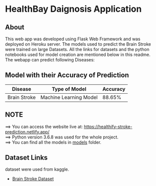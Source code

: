 # HealthBay Daignosis Application

## About

This web app was developed using Flask Web Framework and was deployed on Heroku server. The models used to predict the Brain Stroke were trained on large Datasets. All the links for datasets and the python notebooks used for model creation are mentioned below in this readme. The webapp can predict following Diseases:

## Model with their Accuracy of Prediction

| Disease        | Type of Model            | Accuracy |
| -------------- | ------------------------ | -------- |
| Brain Stroke   | Machine Learning Model   | 88.65%   |

## NOTE

==> You can access the website live at: https://healthify-stroke-prediction.netlify.app/ <br>
==> Python version 3.6.8 was used for the whole project.<br>
==> You can find all the models in [models](https://github.com/rohitsahu70/healthify-stroke-prediction) folder.

## Dataset Links

dataset were used from kaggle.

- [Brain Stroke Dataset](https://www.kaggle.com/fedesoriano/stroke-prediction-dataset)
